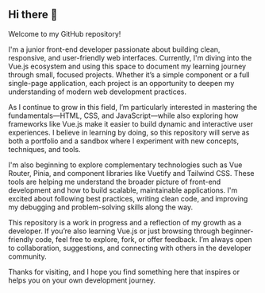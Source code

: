 ## Hi there 👋

Welcome to my GitHub repository!

I'm a junior front-end developer passionate about building clean, responsive, and user-friendly web interfaces. Currently, I'm diving into the Vue.js ecosystem and using this space to document my learning journey through small, focused projects. Whether it’s a simple component or a full single-page application, each project is an opportunity to deepen my understanding of modern web development practices.

As I continue to grow in this field, I’m particularly interested in mastering the fundamentals—HTML, CSS, and JavaScript—while also exploring how frameworks like Vue.js make it easier to build dynamic and interactive user experiences. I believe in learning by doing, so this repository will serve as both a portfolio and a sandbox where I experiment with new concepts, techniques, and tools.

I'm also beginning to explore complementary technologies such as Vue Router, Pinia, and component libraries like Vuetify and Tailwind CSS. These tools are helping me understand the broader picture of front-end development and how to build scalable, maintainable applications. I'm excited about following best practices, writing clean code, and improving my debugging and problem-solving skills along the way.

This repository is a work in progress and a reflection of my growth as a developer. If you’re also learning Vue.js or just browsing through beginner-friendly code, feel free to explore, fork, or offer feedback. I’m always open to collaboration, suggestions, and connecting with others in the developer community.

Thanks for visiting, and I hope you find something here that inspires or helps you on your own development journey.
